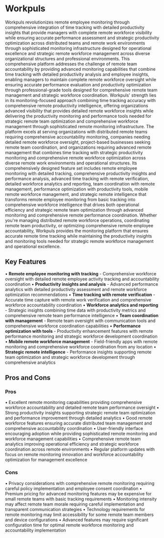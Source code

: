 # Workpuls

Workpuls revolutionizes remote employee monitoring through comprehensive integration of time tracking with detailed productivity insights that provide managers with complete remote workforce visibility while ensuring accurate performance assessment and strategic productivity optimization across distributed teams and remote work environments through sophisticated monitoring infrastructure designed for operational excellence and strategic remote workforce management across diverse organizational structures and professional environments. This comprehensive platform addresses the challenge of remote team accountability by providing advanced monitoring capabilities that combine time tracking with detailed productivity analysis and employee insights, enabling managers to maintain complete remote workforce oversight while ensuring accurate performance evaluation and productivity optimization through professional-grade tools designed for comprehensive remote team management and strategic workforce coordination. Workpuls' strength lies in its monitoring-focused approach combining time tracking accuracy with comprehensive remote productivity intelligence, offering organizations advanced visibility that provides detailed remote workforce insights while delivering the productivity monitoring and performance tools needed for strategic remote team optimization and comprehensive workforce management through sophisticated remote monitoring infrastructure. The platform excels at serving organizations with distributed remote teams requiring comprehensive accountability monitoring, companies needing detailed remote workforce oversight, project-based businesses seeking remote team coordination, and organizations requiring advanced remote management that combines time tracking with strategic productivity monitoring and comprehensive remote workforce optimization across diverse remote work environments and operational structures. Its comprehensively designed feature set includes remote employee monitoring with detailed tracking, comprehensive productivity insights and performance analysis, advanced time tracking with remote verification, detailed workforce analytics and reporting, team coordination with remote management, performance optimization with productivity tools, mobile remote workforce management, and strategic remote intelligence that transforms remote employee monitoring from basic tracking into comprehensive workforce intelligence that drives both operational efficiency and strategic remote team optimization through advanced monitoring and comprehensive remote performance coordination. Whether you're managing distributed remote workforce operations, coordinating remote team productivity, or optimizing comprehensive remote employee accountability, Workpuls provides the monitoring platform that ensures accurate remote time tracking while maintaining the productivity insights and monitoring tools needed for strategic remote workforce management and operational excellence.

## Key Features

• **Remote employee monitoring with tracking** - Comprehensive workforce oversight with detailed remote employee activity tracking and accountability coordination
• **Productivity insights and analysis** - Advanced performance analytics with detailed productivity assessment and remote workforce optimization recommendations
• **Time tracking with remote verification** - Accurate time capture with remote work verification and comprehensive workforce accountability coordination
• **Workforce analytics and reporting** - Strategic insights combining time data with productivity metrics and comprehensive remote team performance intelligence
• **Team coordination with management** - Remote team oversight with communication tools and comprehensive workforce coordination capabilities
• **Performance optimization with tools** - Productivity enhancement features with remote performance monitoring and strategic workforce development coordination
• **Mobile remote workforce management** - Field-friendly apps with remote monitoring and comprehensive workforce coordination from any location
• **Strategic remote intelligence** - Performance insights supporting remote team optimization and strategic workforce development through comprehensive analytics

## Pros and Cons

### Pros
• Excellent remote monitoring capabilities providing comprehensive workforce accountability and detailed remote team performance oversight
• Strong productivity insights supporting strategic remote team optimization and performance improvement through detailed analytics
• Good remote workforce features ensuring accurate distributed team management and comprehensive accountability coordination
• User-friendly interface encouraging adoption while providing sophisticated remote monitoring and workforce management capabilities
• Comprehensive remote team analytics improving operational efficiency and strategic workforce coordination across remote environments
• Regular platform updates with focus on remote monitoring innovation and workforce accountability optimization for management excellence

### Cons
• Privacy considerations with comprehensive remote monitoring requiring careful policy implementation and employee consent coordination
• Premium pricing for advanced monitoring features may be expensive for small remote teams with basic tracking requirements
• Monitoring intensity may affect remote team morale requiring careful implementation and transparent communication strategies
• Technology requirements for remote monitoring may limit accessibility for some remote team members and device configurations
• Advanced features may require significant configuration time for optimal remote workforce monitoring and accountability implementation